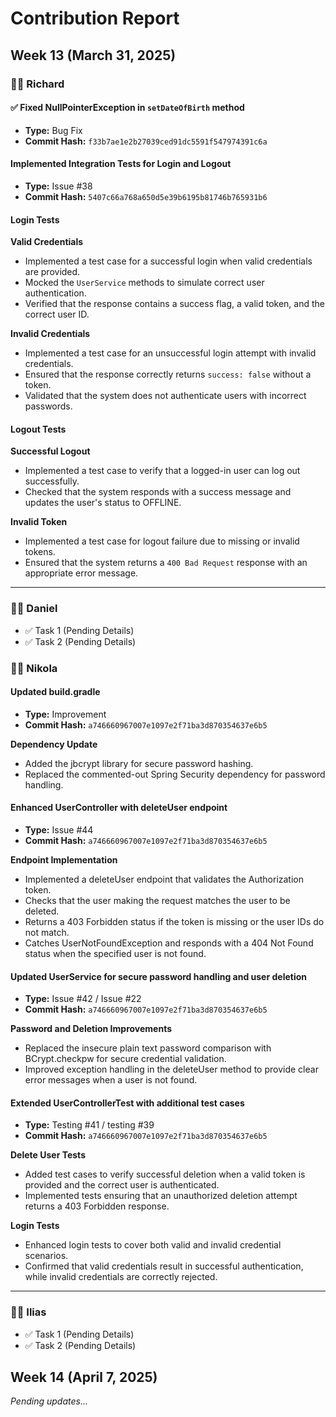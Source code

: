 # Contribution Report

## Week 13 (March 31, 2025)

### 🧑‍💻 Richard

#### ✅ Fixed NullPointerException in `setDateOfBirth` method
- **Type:** Bug Fix
- **Commit Hash:** `f33b7ae1e2b27039ced91dc5591f547974391c6a`

#### Implemented Integration Tests for Login and Logout
- **Type:** Issue #38
- **Commit Hash:** `5407c66a768a650d5e39b6195b81746b765931b6`

#### Login Tests

**Valid Credentials**
- Implemented a test case for a successful login when valid credentials are provided.
- Mocked the `UserService` methods to simulate correct user authentication.
- Verified that the response contains a success flag, a valid token, and the correct user ID.

**Invalid Credentials**
- Implemented a test case for an unsuccessful login attempt with invalid credentials.
- Ensured that the response correctly returns `success: false` without a token.
- Validated that the system does not authenticate users with incorrect passwords.

#### Logout Tests

**Successful Logout**
- Implemented a test case to verify that a logged-in user can log out successfully.
- Checked that the system responds with a success message and updates the user's status to OFFLINE.

**Invalid Token**
- Implemented a test case for logout failure due to missing or invalid tokens.
- Ensured that the system returns a `400 Bad Request` response with an appropriate error message.

---

### 🧑‍💻 Daniel
- ✅ Task 1 (Pending Details)
- ✅ Task 2 (Pending Details)

### 🧑‍💻 Nikola
#### Updated build.gradle
- **Type:** Improvement
- **Commit Hash:** `a746660967007e1097e2f71ba3d870354637e6b5`

**Dependency Update**
- Added the jbcrypt library for secure password hashing.
- Replaced the commented-out Spring Security dependency for password handling.



#### Enhanced UserController with deleteUser endpoint
- **Type:** Issue #44
- **Commit Hash:** `a746660967007e1097e2f71ba3d870354637e6b5`

**Endpoint Implementation**
- Implemented a deleteUser endpoint that validates the Authorization token.
- Checks that the user making the request matches the user to be deleted.
- Returns a 403 Forbidden status if the token is missing or the user IDs do not match.
- Catches UserNotFoundException and responds with a 404 Not Found status when the specified user is not found.



#### Updated UserService for secure password handling and user deletion
- **Type:** Issue #42 / Issue #22
- **Commit Hash:** `a746660967007e1097e2f71ba3d870354637e6b5`

**Password and Deletion Improvements**
- Replaced the insecure plain text password comparison with BCrypt.checkpw for secure credential validation.
- Improved exception handling in the deleteUser method to provide clear error messages when a user is not found.



#### Extended UserControllerTest with additional test cases
- **Type:** Testing #41 / testing #39
- **Commit Hash:** `a746660967007e1097e2f71ba3d870354637e6b5`

**Delete User Tests**
- Added test cases to verify successful deletion when a valid token is provided and the correct user is authenticated.
- Implemented tests ensuring that an unauthorized deletion attempt returns a 403 Forbidden response.

**Login Tests**
- Enhanced login tests to cover both valid and invalid credential scenarios.
- Confirmed that valid credentials result in successful authentication, while invalid credentials are correctly rejected.

---






### 🧑‍💻 Ilias
- ✅ Task 1 (Pending Details)
- ✅ Task 2 (Pending Details)

## Week 14 (April 7, 2025)
*Pending updates...*

